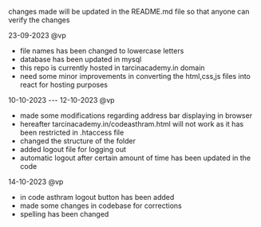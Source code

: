 changes made will be updated in the README.md file so that anyone can verify the changes

23-09-2023
@vp

* file names has been changed to lowercase letters
* database has been updated in mysql
* this repo is currently hosted in tarcinacademy.in domain
* need some minor improvements in converting the html,css,js files into react for hosting purposes

10-10-2023  ---  12-10-2023
@vp

* made some modifications regarding address bar displaying in browser
* hereafter tarcinacademy.in/codeasthram.html will not work as it has been restricted in .htaccess file
* changed the structure of the folder
* added logout file for logging out
* automatic logout after certain amount of time has been updated in the code

14-10-2023
@vp
* in code asthram logout button has been added
* made some changes in codebase for corrections
* spelling has been changed
